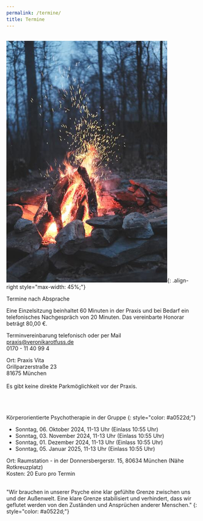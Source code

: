 ```yaml
---
permalink: /termine/
title: Termine
---
```

\
![Feuer](/assets/images/Termine_Feuer_klein.jpg){: .align-right style="max-width: 45%;"}

Termine nach Absprache

Eine Einzelsitzung beinhaltet 60 Minuten in der Praxis und bei Bedarf ein telefonisches Nachgespräch von 20 Minuten. Das vereinbarte Honorar beträgt 80,00 €.



Terminvereinbarung telefonisch oder per Mail\
praxis@veronikarotfuss.de\
0170 - 11 40 99 4

Ort: Praxis Vita \
Grillparzerstraße 23\
81675 München\
\
Es gibt keine direkte Parkmöglichkeit vor der Praxis. \
<br>\
<br>



Körperorientierte Psychotherapie in der Gruppe
{: style="color: #a0522d;"}

* Sonntag, 06. Oktober 2024, 11-13 Uhr (Einlass 10:55 Uhr)
* Sonntag, 03. November 2024, 11-13 Uhr (Einlass 10:55 Uhr)
* Sonntag, 01. Dezember 2024, 11-13 Uhr (Einlass 10:55 Uhr)
* Sonntag, 05. Januar 2025, 11-13 Uhr (Einlass 10:55 Uhr)

Ort: Raumstation - in der Donnersbergerstr. 15, 80634 München (Nähe Rotkreuzplatz)\
Kosten: 20 Euro pro Termin

<br>
"Wir brauchen in unserer Psyche eine klar gefühlte Grenze zwischen uns und der Außenwelt. Eine klare Grenze stabilisiert und verhindert, dass wir geflutet werden von den Zuständen und Ansprüchen anderer Menschen."  
{: style="color: #a0522d;"}